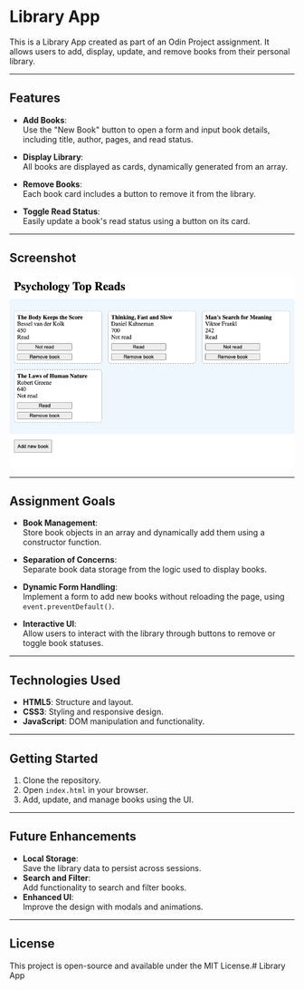 # Library App

This is a Library App created as part of an Odin Project assignment. It allows users to add, display, update, and remove books from their personal library.

---

## Features

- **Add Books**:  
  Use the "New Book" button to open a form and input book details, including title, author, pages, and read status.

- **Display Library**:  
  All books are displayed as cards, dynamically generated from an array.

- **Remove Books**:  
  Each book card includes a button to remove it from the library.

- **Toggle Read Status**:  
  Easily update a book's read status using a button on its card.

---

## Screenshot

![Library App Screenshot](./screenshot.png)

---

## Assignment Goals

- **Book Management**:  
  Store book objects in an array and dynamically add them using a constructor function.
  
- **Separation of Concerns**:  
  Separate book data storage from the logic used to display books.

- **Dynamic Form Handling**:  
  Implement a form to add new books without reloading the page, using `event.preventDefault()`.

- **Interactive UI**:  
  Allow users to interact with the library through buttons to remove or toggle book statuses.

---

## Technologies Used

- **HTML5**: Structure and layout.
- **CSS3**: Styling and responsive design.
- **JavaScript**: DOM manipulation and functionality.

---

## Getting Started

1. Clone the repository.  
2. Open `index.html` in your browser.  
3. Add, update, and manage books using the UI.

---

## Future Enhancements

- **Local Storage**:  
  Save the library data to persist across sessions.
- **Search and Filter**:  
  Add functionality to search and filter books.
- **Enhanced UI**:  
  Improve the design with modals and animations.

---

## License

This project is open-source and available under the MIT License.# Library App